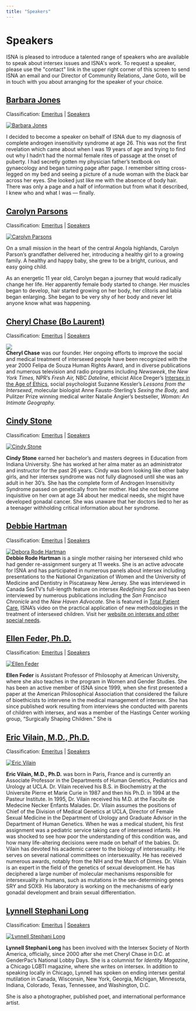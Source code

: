 ```yaml
---
title: "Speakers"
---
```


# Speakers

ISNA is pleased to introduce a talented range of speakers who are available to speak about intersex issues and ISNA's work. To request a speaker, please use the "contact" link in the upper right corner of this screen to send ISNA an email and our Director of Community Relations, Jane Goto, will be in touch with you about arranging for the speaker of your choice.

[Barbara Jones][2]
------------------

Classification: [Emeritus][3] | [Speakers][4]

[![Barbara Jones](http://www.isna.org/files/images/8c60scd.thumbnail.jpg)][5]

I decided to become a speaker on behalf of ISNA due to my diagnosis of complete androgen insensitivity syndrome at age 26. This was not the first revelation which came about when I was 19 years of age and trying to find out why I hadn’t had the normal female rites of passage at the onset of puberty. I had secretly gotten my physician father’s textbook on gynaecology and began turning page after page. I remember sitting cross-legged on my bed and seeing a picture of a nude woman with the black bar across her eyes. She looked just like me with the absence of body hair. There was only a page and a half of information but from what it described, I knew who and what I was — finally.

[Carolyn Parsons][6]
--------------------

Classification: [Emeritus][7] | [Speakers][8]

[![Carolyn Parsons](http://www.isna.org/files/images/CarolynColorFullSize.thumbnail.jpg)][9]

On a small mission in the heart of the central Angola highlands, Carolyn Parson’s grandfather delivered her, introducing a healthy girl to a growing family. A healthy and happy baby, she grew to be a bright, curious, and easy going child.

As an energetic 11 year old, Carolyn began a journey that would radically change her life. Her apparently female body started to change. Her muscles began to develop, hair started growing on her body, her clitoris and labia began enlarging. She began to be very shy of her body and never let anyone know what was happening.

[Cheryl Chase (Bo Laurent)][10]
-------------------------------

Classification: [Emeritus][11] | [Speakers][12]

![](/img/about/cheryl4.jpg)  
**Cheryl Chase** was our founder. Her ongoing efforts to improve the social and medical treatment of intersexed people have been recognized with the year 2000 Felipa de Souza Human Rights Award, and in diverse publications and numerous television and radio programs including _Newsweek_, the _New York Times,_ NPR’s _Fresh Air,_ NBC _Dateline_, ethicist Alice Dreger’s [Intersex in the Age of Ethics][13], social psychologist Suzanne Kessler’s _Lessons from the Intersexed_, molecular biologist Anne Fausto-Sterling’s _Sexing the Body,_ and Pulitzer Prize winning medical writer Natalie Angier’s bestseller, _Woman: An Intimate Geography._

[Cindy Stone][14]
-----------------

Classification: [Emeritus][15] | [Speakers][16]

[![Cindy Stone](http://www.isna.org/files/images/cindy_stone.thumbnail.jpg)][17]

**Cindy Stone** earned her bachelor’s and masters degrees in Education from Indiana University. She has worked at her alma mater as an administrator and instructor for the past 26 years. Cindy was born looking like other baby girls, and her intersex syndrome was not fully diagnosed until she was an adult in her 30’s. She has the complete form of Androgen Insensitivity Syndrome passed on genetically from her mother. Had she not become inquisitive on her own at age 34 about her medical needs, she might have developed gonadal cancer. She was unaware that her doctors lied to her as a teenager withholding critical information about her syndrome.

[Debbie Hartman][18]
--------------------

Classification: [Emeritus][19] | [Speakers][20]

[![Debora Rode Hartman](http://www.isna.org/files/images/debbie-tpc_0.jpg)][21]  
**Debbie Rode Hartman** is a single mother raising her intersexed child who had gender re-assignment surgery at 11 weeks. She is an active advocate for ISNA and has participated in numerous panels about intersex including presentations to the National Organization of Women and the University of Medicine and Dentistry in Piscataway New Jersey. She was interviewed in Canada SexTV’s full-length feature on intersex _Redefining Sex_ and has been interviewed by numerous publications including the _San Francisco Chronicle_ and the _New Haven Advocate_. She is featured in [Total Patient Care][22], ISNA’s video on the practical application of new methodologies in the treatment of intersexed children. Visit her [website on intersex and other special needs][23].

[Ellen Feder, Ph.D.][24]
------------------------

Classification: [Emeritus][25] | [Speakers][26]

[![Ellen Feder](http://www.isna.org/files/images/feder.thumbnail.jpg)][27]

**Ellen Feder** is Assistant Professor of Philosophy at American University, where she also teaches in the program in Women and Gender Studies. She has been an active member of ISNA since 1999, when she first presented a paper at the American Philosophical Association that considered the failure of bioethicists to intervene in the medical management of intersex. She has since published work resulting from interviews she conducted with parents of children with intersex, and was a member of the Hastings Center working group, “Surgically Shaping Children.” She is

[Eric Vilain, M.D., Ph.D.][28]
------------------------------

Classification: [Emeritus][29] | [Speakers][30]

[![Eric Vilain](http://www.isna.org/files/images/vilain_0.jpg)][31]

**Eric Vilain, M.D., Ph.D.** was born in Paris, France and is currently an Associate Professor in the Departments of Human Genetics, Pediatrics and Urology at UCLA. Dr. Vilain received his B.S. in Biochemistry at the Universite Pierre et Marie Curie in 1987 and then his Ph.D. in 1994 at the Pasteur Institute. In 1995, Dr. Vilain received his M.D. at the Faculte de Medecine Necker Enfants Malades. Dr. Vilain assumes the positions of Chief of the Division of Medical Genetics at UCLA, Director of Female Sexual Medicine in the Department of Urology and Graduate Advisor in the Department of Human Genetics. When he was a medical student, his first assignment was a pediatric service taking care of intersexed infants. He was shocked to see how poor the understanding of this condition was, and how many life-altering decisions were made on behalf of the babies. Dr. Vilain has devoted his academic career to the biology of intersexuality. He serves on several national committees on intersexuality. He has received numerous awards, notably from the NIH and the March of Dimes. Dr. Vilain is an expert in the field of the genetics of sexual development. He has deciphered a large number of molecular mechanisms responsible for intersexuality in humans, such as mutations in the sex-determining genes SRY and SOX9. His laboratory is working on the mechanisms of early gonadal development and brain sexual differentiation.

[Lynnell Stephani Long][32]
---------------------------

Classification: [Emeritus][33] | [Speakers][34]

[![Lynnell Stephani Long](http://www.isna.org/files/images/Lynnell_Stephani_Long_recen_0.jpg)][35]

**Lynnell Stephani Long** has been involved with the Intersex Society of North America, officially, since 2000 after she met Cheryl Chase in D.C. at GenderPac’s National Lobby Days. She is a columnist for _Identity Magazine_, a Chicago LGBTI magazine, where she writes on intersex. In addition to speaking locally in Chicago, Lynnell has spoken on ending intersex genital mutilation in Canada, Wisconsin, New York, Georgia, Michigan, Minnesota, Indiana, Colorado, Texas, Tennessee, and Washington, D.C.

She is also a photographer, published poet, and international performance artist.


[1]: /about
[2]: /node/1071
[3]: /about/emeritus
[4]: /about/speakers
[5]: /node/1072
[6]: /about/parsons
[7]: /about/emeritus
[8]: /about/speakers
[9]: /node/1018
[10]: /about/chase
[11]: /about/emeritus
[12]: /about/speakers
[13]: /books/age_of_ethics
[14]: /about/stone
[15]: /about/emeritus
[16]: /about/speakers
[17]: /node/1004
[18]: /about/hartman
[19]: /about/emeritus
[20]: /about/speakers
[21]: /node/888
[22]: /totalpatientcare
[23]: http://www.geocities.com/elee2_2000/indexdebandkellspage.html
[24]: /about/feder
[25]: /about/emeritus
[26]: /about/speakers
[27]: /node/1016
[28]: /about/vilain
[29]: /about/emeritus
[30]: /about/speakers
[31]: /node/891
[32]: /about/long
[33]: /about/emeritus
[34]: /about/speakers
[35]: /node/973
